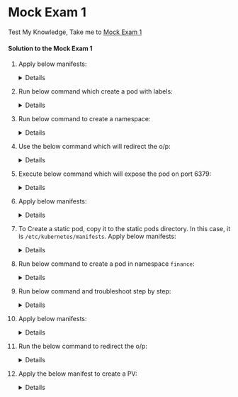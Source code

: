 # Mock Exam 1

  Test My Knowledge, Take me to [Mock Exam 1](https://kodekloud.com/topic/mock-exam-1-3/)

#### Solution to the Mock Exam 1

  1. Apply below manifests:

     <details>

     ```
     apiVersion: v1
     kind: Pod
     metadata:
       creationTimestamp: null
       labels:
         run: nginx-pod
       name: nginx-pod
     spec:
       containers:
       - image: nginx:alpine
         name: nginx-pod
         resources: {}
       dnsPolicy: ClusterFirst
       restartPolicy: Always
     status: {}
     ```

     </details>

  2. Run below command which create a pod with labels:

     <details>

     ```
     kubectl run messaging --image=redis:alpine --labels=tier=msg
     ```

     </details>

  3. Run below command to create a namespace:

     <details>

     ```
     kubectl create namespace apx-x9984574
     ```

     </details>

  4. Use the below command which will redirect the o/p:

     <details>

     ```
     kubectl get nodes -o json > /opt/outputs/nodes-z3444kd9.json
     ```

     </details>

  5. Execute below command which will expose the pod on port 6379:

     <details>

     ```
     kubectl expose pod messaging --port=6379 --name messaging-service
     ```

     </details>

  6. Apply below manifests:

     <details>

      ```
      apiVersion: apps/v1
      kind: Deployment
      metadata:
        creationTimestamp: null
        labels:
          app: hr-web-app
        name: hr-web-app
      spec:
        replicas: 2
        selector:
          matchLabels:
            app: hr-web-app
        strategy: {}
        template:
          metadata:
            creationTimestamp: null
            labels:
              app: hr-web-app
          spec:
            containers:
            - image: kodekloud/webapp-color
              name: webapp-color
              resources: {}
      status: {}
      ```

      In v1.19, we can add `--replicas` flag with `kubectl create deployment` command:

      ```
      kubectl create deployment hr-web-app --image=kodekloud/webapp-color --replicas=2
      ```

     </details>

  7. To Create a static pod, copy it to the static pods directory. In this case, it is `/etc/kubernetes/manifests`. Apply below manifests:

     <details>

     ```
     apiVersion: v1
     kind: Pod
     metadata:
       creationTimestamp: null
       labels:
         run: static-busybox
       name: static-busybox
     spec:
       containers:
       - command:
         - sleep
         - "1000"
         image: busybox
         name: static-busybox
         resources: {}
       dnsPolicy: ClusterFirst
       restartPolicy: Always
     status: {}
     ```

     </details>

  8. Run below command to create a pod in namespace `finance`:

     <details>

     ```
     kubectl run temp-bus --image=redis:alpine -n finance
     ```

     </details>

  9. Run below command and troubleshoot step by step:

     <details>

     ```
     kubectl describe pod orange
     ```

     Export the running pod using below command and correct the spelling of the command **`sleeeep`** to **`sleep`**

     ```
     kubectl get pod orange -o yaml > orange.yaml
     ```

     Delete the running Orange pod and recreate the pod using command.

     ```
     kubectl delete pod orange
     kubectl create -f orange.yaml
     ```

     </details>

  10. Apply below manifests:

      <details>

      ```
      apiVersion: v1
      kind: Service
      metadata:
        creationTimestamp: null
        labels:
          app: hr-web-app
        name: hr-web-app-service
      spec:
        ports:
        - port: 8080
          protocol: TCP
          targetPort: 8080
          nodePort: 30082
        selector:
          app: hr-web-app
        type: NodePort
      status:
        loadBalancer: {}
      ```

      </details>

  11. Run the below command to redirect the o/p:

      <details>

      ```
      kubectl get nodes -o jsonpath='{.items[*].status.nodeInfo.osImage}' > /opt/outputs/nodes_os_x43kj56.txt
      ```

      </details>

  12. Apply the below manifest to create a PV:

      <details>

       ```
       apiVersion: v1
       kind: PersistentVolume
       metadata:
         name: pv-analytics
       spec:
         capacity:
           storage: 100Mi
         volumeMode: Filesystem
         accessModes:
           - ReadWriteMany
         hostPath:
             path: /pv/data-analytics
       ```

       </details>
